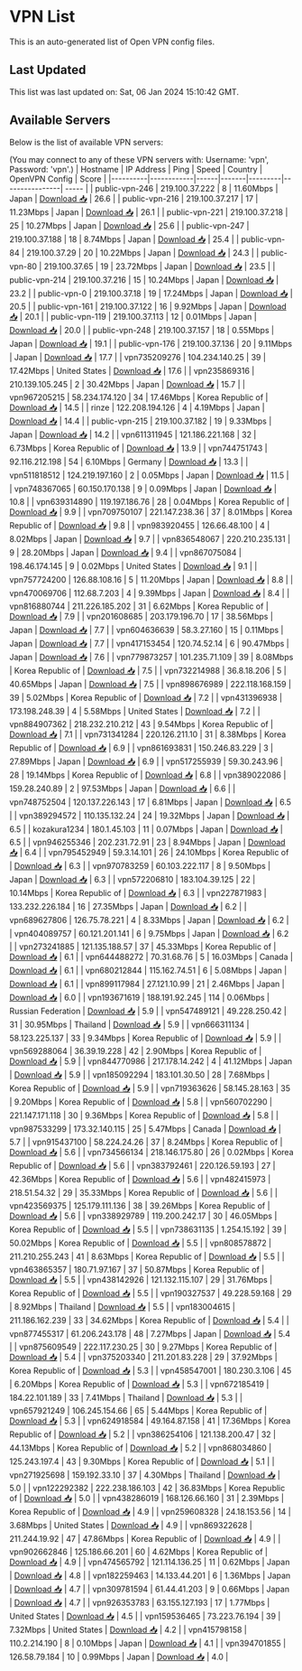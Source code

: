 # VPN List

This is an auto-generated list of Open VPN config files.

## Last Updated

This list was last updated on: Sat, 06 Jan 2024 15:10:42 GMT.

## Available Servers

Below is the list of available VPN servers:

(You may connect to any of these VPN servers with: Username: 'vpn', Password: 'vpn'.)
| Hostname | IP Address | Ping | Speed | Country | OpenVPN Config | Score |
|----------|------------|------|-------|---------|----------------| ----- |
| public-vpn-246 | 219.100.37.222 | 8 | 11.60Mbps | Japan | [Download 📥](./configs/server_0_JP.ovpn) | 26.6 |
| public-vpn-216 | 219.100.37.217 | 17 | 11.23Mbps | Japan | [Download 📥](./configs/server_1_JP.ovpn) | 26.1 |
| public-vpn-221 | 219.100.37.218 | 25 | 10.27Mbps | Japan | [Download 📥](./configs/server_2_JP.ovpn) | 25.6 |
| public-vpn-247 | 219.100.37.188 | 18 | 8.74Mbps | Japan | [Download 📥](./configs/server_3_JP.ovpn) | 25.4 |
| public-vpn-84 | 219.100.37.29 | 20 | 10.22Mbps | Japan | [Download 📥](./configs/server_4_JP.ovpn) | 24.3 |
| public-vpn-80 | 219.100.37.65 | 19 | 23.72Mbps | Japan | [Download 📥](./configs/server_5_JP.ovpn) | 23.5 |
| public-vpn-214 | 219.100.37.216 | 15 | 10.24Mbps | Japan | [Download 📥](./configs/server_6_JP.ovpn) | 23.2 |
| public-vpn-0 | 219.100.37.18 | 19 | 17.24Mbps | Japan | [Download 📥](./configs/server_7_JP.ovpn) | 20.5 |
| public-vpn-161 | 219.100.37.122 | 16 | 9.92Mbps | Japan | [Download 📥](./configs/server_8_JP.ovpn) | 20.1 |
| public-vpn-119 | 219.100.37.113 | 12 | 0.01Mbps | Japan | [Download 📥](./configs/server_9_JP.ovpn) | 20.0 |
| public-vpn-248 | 219.100.37.157 | 18 | 0.55Mbps | Japan | [Download 📥](./configs/server_10_JP.ovpn) | 19.1 |
| public-vpn-176 | 219.100.37.136 | 20 | 9.11Mbps | Japan | [Download 📥](./configs/server_11_JP.ovpn) | 17.7 |
| vpn735209276 | 104.234.140.25 | 39 | 17.42Mbps | United States | [Download 📥](./configs/server_12_US.ovpn) | 17.6 |
| vpn235869316 | 210.139.105.245 | 2 | 30.42Mbps | Japan | [Download 📥](./configs/server_13_JP.ovpn) | 15.7 |
| vpn967205215 | 58.234.174.120 | 34 | 17.46Mbps | Korea Republic of | [Download 📥](./configs/server_14_KR.ovpn) | 14.5 |
| rinze | 122.208.194.126 | 4 | 4.19Mbps | Japan | [Download 📥](./configs/server_15_JP.ovpn) | 14.4 |
| public-vpn-215 | 219.100.37.182 | 19 | 9.33Mbps | Japan | [Download 📥](./configs/server_16_JP.ovpn) | 14.2 |
| vpn611311945 | 121.186.221.168 | 32 | 6.73Mbps | Korea Republic of | [Download 📥](./configs/server_17_KR.ovpn) | 13.9 |
| vpn744751743 | 92.116.212.198 | 54 | 6.10Mbps | Germany | [Download 📥](./configs/server_18_DE.ovpn) | 13.3 |
| vpn511818512 | 124.219.197.160 | 2 | 0.05Mbps | Japan | [Download 📥](./configs/server_19_JP.ovpn) | 11.5 |
| vpn748367065 | 60.150.170.138 | 9 | 0.09Mbps | Japan | [Download 📥](./configs/server_20_JP.ovpn) | 10.8 |
| vpn639314890 | 119.197.186.76 | 28 | 0.04Mbps | Korea Republic of | [Download 📥](./configs/server_21_KR.ovpn) | 9.9 |
| vpn709750107 | 221.147.238.36 | 37 | 8.01Mbps | Korea Republic of | [Download 📥](./configs/server_22_KR.ovpn) | 9.8 |
| vpn983920455 | 126.66.48.100 | 4 | 8.02Mbps | Japan | [Download 📥](./configs/server_23_JP.ovpn) | 9.7 |
| vpn836548067 | 220.210.235.131 | 9 | 28.20Mbps | Japan | [Download 📥](./configs/server_24_JP.ovpn) | 9.4 |
| vpn867075084 | 198.46.174.145 | 9 | 0.02Mbps | United States | [Download 📥](./configs/server_25_US.ovpn) | 9.1 |
| vpn757724200 | 126.88.108.16 | 5 | 11.20Mbps | Japan | [Download 📥](./configs/server_26_JP.ovpn) | 8.8 |
| vpn470069706 | 112.68.7.203 | 4 | 9.39Mbps | Japan | [Download 📥](./configs/server_27_JP.ovpn) | 8.4 |
| vpn816880744 | 211.226.185.202 | 31 | 6.62Mbps | Korea Republic of | [Download 📥](./configs/server_28_KR.ovpn) | 7.9 |
| vpn201608685 | 203.179.196.70 | 17 | 38.56Mbps | Japan | [Download 📥](./configs/server_29_JP.ovpn) | 7.7 |
| vpn604636639 | 58.3.27.160 | 15 | 0.11Mbps | Japan | [Download 📥](./configs/server_30_JP.ovpn) | 7.7 |
| vpn417153454 | 120.74.52.14 | 6 | 90.47Mbps | Japan | [Download 📥](./configs/server_31_JP.ovpn) | 7.6 |
| vpn779873257 | 101.235.71.109 | 39 | 8.08Mbps | Korea Republic of | [Download 📥](./configs/server_32_KR.ovpn) | 7.5 |
| vpn732214988 | 36.8.18.206 | 5 | 40.65Mbps | Japan | [Download 📥](./configs/server_33_JP.ovpn) | 7.5 |
| vpn898676989 | 222.118.168.159 | 39 | 5.02Mbps | Korea Republic of | [Download 📥](./configs/server_34_KR.ovpn) | 7.2 |
| vpn431396938 | 173.198.248.39 | 4 | 5.58Mbps | United States | [Download 📥](./configs/server_35_US.ovpn) | 7.2 |
| vpn884907362 | 218.232.210.212 | 43 | 9.54Mbps | Korea Republic of | [Download 📥](./configs/server_36_KR.ovpn) | 7.1 |
| vpn731341284 | 220.126.211.10 | 31 | 8.38Mbps | Korea Republic of | [Download 📥](./configs/server_37_KR.ovpn) | 6.9 |
| vpn861693831 | 150.246.83.229 | 3 | 27.89Mbps | Japan | [Download 📥](./configs/server_38_JP.ovpn) | 6.9 |
| vpn517255939 | 59.30.243.96 | 28 | 19.14Mbps | Korea Republic of | [Download 📥](./configs/server_39_KR.ovpn) | 6.8 |
| vpn389022086 | 159.28.240.89 | 2 | 97.53Mbps | Japan | [Download 📥](./configs/server_40_JP.ovpn) | 6.6 |
| vpn748752504 | 120.137.226.143 | 17 | 6.81Mbps | Japan | [Download 📥](./configs/server_41_JP.ovpn) | 6.5 |
| vpn389294572 | 110.135.132.24 | 24 | 19.32Mbps | Japan | [Download 📥](./configs/server_42_JP.ovpn) | 6.5 |
| kozakura1234 | 180.1.45.103 | 11 | 0.07Mbps | Japan | [Download 📥](./configs/server_43_JP.ovpn) | 6.5 |
| vpn946255346 | 202.231.72.91 | 23 | 8.94Mbps | Japan | [Download 📥](./configs/server_44_JP.ovpn) | 6.4 |
| vpn795452949 | 59.3.14.101 | 26 | 24.10Mbps | Korea Republic of | [Download 📥](./configs/server_45_KR.ovpn) | 6.3 |
| vpn970783259 | 60.103.222.117 | 8 | 9.50Mbps | Japan | [Download 📥](./configs/server_46_JP.ovpn) | 6.3 |
| vpn572206810 | 183.104.39.125 | 22 | 10.14Mbps | Korea Republic of | [Download 📥](./configs/server_47_KR.ovpn) | 6.3 |
| vpn227871983 | 133.232.226.184 | 16 | 27.35Mbps | Japan | [Download 📥](./configs/server_48_JP.ovpn) | 6.2 |
| vpn689627806 | 126.75.78.221 | 4 | 8.33Mbps | Japan | [Download 📥](./configs/server_49_JP.ovpn) | 6.2 |
| vpn404089757 | 60.121.201.141 | 6 | 9.75Mbps | Japan | [Download 📥](./configs/server_50_JP.ovpn) | 6.2 |
| vpn273241885 | 121.135.188.57 | 37 | 45.33Mbps | Korea Republic of | [Download 📥](./configs/server_51_KR.ovpn) | 6.1 |
| vpn644488272 | 70.31.68.76 | 5 | 16.03Mbps | Canada | [Download 📥](./configs/server_52_CA.ovpn) | 6.1 |
| vpn680212844 | 115.162.74.51 | 6 | 5.08Mbps | Japan | [Download 📥](./configs/server_53_JP.ovpn) | 6.1 |
| vpn899117984 | 27.121.10.99 | 21 | 2.46Mbps | Japan | [Download 📥](./configs/server_54_JP.ovpn) | 6.0 |
| vpn193671619 | 188.191.92.245 | 114 | 0.06Mbps | Russian Federation | [Download 📥](./configs/server_55_RU.ovpn) | 5.9 |
| vpn547489121 | 49.228.250.42 | 31 | 30.95Mbps | Thailand | [Download 📥](./configs/server_56_TH.ovpn) | 5.9 |
| vpn666311134 | 58.123.225.137 | 33 | 9.34Mbps | Korea Republic of | [Download 📥](./configs/server_57_KR.ovpn) | 5.9 |
| vpn569288064 | 36.39.19.228 | 42 | 2.90Mbps | Korea Republic of | [Download 📥](./configs/server_58_KR.ovpn) | 5.9 |
| vpn844770986 | 217.178.14.242 | 4 | 41.12Mbps | Japan | [Download 📥](./configs/server_59_JP.ovpn) | 5.9 |
| vpn185092294 | 183.101.30.50 | 28 | 7.68Mbps | Korea Republic of | [Download 📥](./configs/server_60_KR.ovpn) | 5.9 |
| vpn719363626 | 58.145.28.163 | 35 | 9.20Mbps | Korea Republic of | [Download 📥](./configs/server_61_KR.ovpn) | 5.8 |
| vpn560702290 | 221.147.171.118 | 30 | 9.36Mbps | Korea Republic of | [Download 📥](./configs/server_62_KR.ovpn) | 5.8 |
| vpn987533299 | 173.32.140.115 | 25 | 5.47Mbps | Canada | [Download 📥](./configs/server_63_CA.ovpn) | 5.7 |
| vpn915437100 | 58.224.24.26 | 37 | 8.24Mbps | Korea Republic of | [Download 📥](./configs/server_64_KR.ovpn) | 5.6 |
| vpn734566134 | 218.146.175.80 | 26 | 0.02Mbps | Korea Republic of | [Download 📥](./configs/server_65_KR.ovpn) | 5.6 |
| vpn383792461 | 220.126.59.193 | 27 | 42.36Mbps | Korea Republic of | [Download 📥](./configs/server_66_KR.ovpn) | 5.6 |
| vpn482415973 | 218.51.54.32 | 29 | 35.33Mbps | Korea Republic of | [Download 📥](./configs/server_67_KR.ovpn) | 5.6 |
| vpn423569375 | 125.179.111.136 | 38 | 39.26Mbps | Korea Republic of | [Download 📥](./configs/server_68_KR.ovpn) | 5.6 |
| vpn338929789 | 119.200.242.17 | 30 | 46.05Mbps | Korea Republic of | [Download 📥](./configs/server_69_KR.ovpn) | 5.5 |
| vpn738631135 | 1.254.15.192 | 39 | 50.02Mbps | Korea Republic of | [Download 📥](./configs/server_70_KR.ovpn) | 5.5 |
| vpn808578872 | 211.210.255.243 | 41 | 8.63Mbps | Korea Republic of | [Download 📥](./configs/server_71_KR.ovpn) | 5.5 |
| vpn463865357 | 180.71.97.167 | 37 | 50.87Mbps | Korea Republic of | [Download 📥](./configs/server_72_KR.ovpn) | 5.5 |
| vpn438142926 | 121.132.115.107 | 29 | 31.76Mbps | Korea Republic of | [Download 📥](./configs/server_73_KR.ovpn) | 5.5 |
| vpn190327537 | 49.228.59.168 | 29 | 8.92Mbps | Thailand | [Download 📥](./configs/server_74_TH.ovpn) | 5.5 |
| vpn183004615 | 211.186.162.239 | 33 | 34.62Mbps | Korea Republic of | [Download 📥](./configs/server_75_KR.ovpn) | 5.4 |
| vpn877455317 | 61.206.243.178 | 48 | 7.27Mbps | Japan | [Download 📥](./configs/server_76_JP.ovpn) | 5.4 |
| vpn875609549 | 222.117.230.25 | 30 | 9.27Mbps | Korea Republic of | [Download 📥](./configs/server_77_KR.ovpn) | 5.4 |
| vpn375203340 | 211.201.83.228 | 29 | 37.92Mbps | Korea Republic of | [Download 📥](./configs/server_78_KR.ovpn) | 5.3 |
| vpn458547001 | 180.230.3.106 | 45 | 6.20Mbps | Korea Republic of | [Download 📥](./configs/server_79_KR.ovpn) | 5.3 |
| vpn672185419 | 184.22.101.189 | 33 | 7.41Mbps | Thailand | [Download 📥](./configs/server_80_TH.ovpn) | 5.3 |
| vpn657921249 | 106.245.154.66 | 65 | 5.44Mbps | Korea Republic of | [Download 📥](./configs/server_81_KR.ovpn) | 5.3 |
| vpn624918584 | 49.164.87.158 | 41 | 17.36Mbps | Korea Republic of | [Download 📥](./configs/server_82_KR.ovpn) | 5.2 |
| vpn386254106 | 121.138.200.47 | 32 | 44.13Mbps | Korea Republic of | [Download 📥](./configs/server_83_KR.ovpn) | 5.2 |
| vpn868034860 | 125.243.197.4 | 43 | 9.30Mbps | Korea Republic of | [Download 📥](./configs/server_84_KR.ovpn) | 5.1 |
| vpn271925698 | 159.192.33.10 | 37 | 4.30Mbps | Thailand | [Download 📥](./configs/server_85_TH.ovpn) | 5.0 |
| vpn122292382 | 222.238.186.103 | 42 | 36.83Mbps | Korea Republic of | [Download 📥](./configs/server_86_KR.ovpn) | 5.0 |
| vpn438286019 | 168.126.66.160 | 31 | 2.39Mbps | Korea Republic of | [Download 📥](./configs/server_87_KR.ovpn) | 4.9 |
| vpn259608328 | 24.18.153.56 | 14 | 3.68Mbps | United States | [Download 📥](./configs/server_88_US.ovpn) | 4.9 |
| vpn869322628 | 211.244.19.92 | 47 | 47.86Mbps | Korea Republic of | [Download 📥](./configs/server_89_KR.ovpn) | 4.9 |
| vpn902662846 | 125.186.66.201 | 60 | 4.62Mbps | Korea Republic of | [Download 📥](./configs/server_90_KR.ovpn) | 4.9 |
| vpn474565792 | 121.114.136.25 | 11 | 0.62Mbps | Japan | [Download 📥](./configs/server_91_JP.ovpn) | 4.8 |
| vpn182259463 | 14.133.44.201 | 6 | 1.36Mbps | Japan | [Download 📥](./configs/server_92_JP.ovpn) | 4.7 |
| vpn309781594 | 61.44.41.203 | 9 | 0.66Mbps | Japan | [Download 📥](./configs/server_93_JP.ovpn) | 4.7 |
| vpn926353783 | 63.155.127.193 | 17 | 1.77Mbps | United States | [Download 📥](./configs/server_94_US.ovpn) | 4.5 |
| vpn159536465 | 73.223.76.194 | 39 | 7.32Mbps | United States | [Download 📥](./configs/server_95_US.ovpn) | 4.2 |
| vpn415798158 | 110.2.214.190 | 8 | 0.10Mbps | Japan | [Download 📥](./configs/server_96_JP.ovpn) | 4.1 |
| vpn394701855 | 126.58.79.184 | 10 | 0.99Mbps | Japan | [Download 📥](./configs/server_97_JP.ovpn) | 4.0 |
